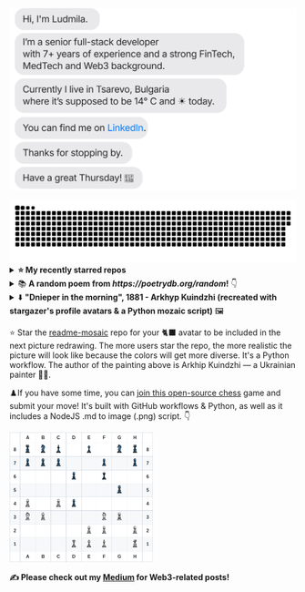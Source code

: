 [![](https://raw.githubusercontent.com/milaabl/milaabl/main/chat.svg)](https://www.linkedin.com/in/ludmila-a-dev/)

<!-- https://github.com/milaabl/milaabl/assets/86361434/c35b0e6f-acf0-435e-920d-b90faa4788ad -->

<img alt="Snake eating my contributions for breakfast🧉" src="https://raw.githubusercontent.com/milaabl/milaabl-readme/preview/github-contribution-grid-snake.svg" />

<details>
<summary>
  <strong>⭐ My recently starred repos </strong>
</summary>
  
<!-- Starred repos start -->
| Name | Url | Stars | Description |
| --- | --- |  --- |  --- |
| CloverGit/CloverGit|https://github.com/CloverGit/CloverGit|4||
| TatevKaren/TatevKaren-data-science-portfolio|https://github.com/TatevKaren/TatevKaren-data-science-portfolio|50|Data Science Portfolio of Tatev Karen Aslanyan including Case Studies and Research Projects that I have completed that solve business problems or introduce new products. Case Study papers, codes, and additional resources are all included.|
| PiotrRut/elonmusk-twitter-notifier|https://github.com/PiotrRut/elonmusk-twitter-notifier|59|AI driven e-mail notifier for tweets mentioning stock from Elon Musk 📈|
| Vendicated/Vencord|https://github.com/Vendicated/Vencord|5373|The cutest Discord client mod|
| yeoman/yo|https://github.com/yeoman/yo|3746|CLI tool for running Yeoman generators|
| matter-labs/zksync-era|https://github.com/matter-labs/zksync-era|1249|zkSync era|
| 0age/create2crunch|https://github.com/0age/create2crunch|385|A Rust program for finding salts that create gas-efficient Ethereum addresses via CREATE2.|
| joshstevens19/ethereum-multicall|https://github.com/joshstevens19/ethereum-multicall|313|Ability to call many ethereum constant function calls in 1 JSONRPC request|
| threshold-network/token-dashboard|https://github.com/threshold-network/token-dashboard|21||
| LimeChain/mongoose-immutable-plugin|https://github.com/LimeChain/mongoose-immutable-plugin|2|Mongoose plugin guarding fields from modifications|
| ankitects/anki|https://github.com/ankitects/anki|16053|Anki's shared backend and web components, and the Qt frontend|
| lightningnetwork/lnd|https://github.com/lightningnetwork/lnd|7303|Lightning Network Daemon ⚡️|
| CoNarrative/mongo-immutable|https://github.com/CoNarrative/mongo-immutable|10|Immutable MongoDB.|
| lightningdevkit/rust-lightning|https://github.com/lightningdevkit/rust-lightning|1038|A highly modular Bitcoin Lightning library written in Rust. It's rust-lightning, not Rusty's Lightning!|
| node-lightning/node-lightning|https://github.com/node-lightning/node-lightning|127|Bitcoin Lighting Network implemented in Node.js|
| OpenZeppelin/openzeppelin-contracts-upgradeable|https://github.com/OpenZeppelin/openzeppelin-contracts-upgradeable|909|Upgradeable variant of OpenZeppelin Contracts, meant for use in upgradeable contracts. |
| dapphub/ds-test|https://github.com/dapphub/ds-test|194|Assertions, equality checks and other test helpers|
| hbarcelos/forge-multi-version|https://github.com/hbarcelos/forge-multi-version|23|Using forge with multiple solc versions|
| threshold-network/merkle-distribution|https://github.com/threshold-network/merkle-distribution|1|Threshold Network rewards generation and distribution|
| nucypher/nucypher-contracts|https://github.com/nucypher/nucypher-contracts|14|Ethereum contracts supporting TACo applications on the Threshold Network.|
| keep-network/tbtc-v2|https://github.com/keep-network/tbtc-v2|40|Trustlessly tokenized Bitcoin on Ethereum, version 2|
| TotallyMaliciousCryptoBro/TotallyMaliciousCryptoBro|https://github.com/TotallyMaliciousCryptoBro/TotallyMaliciousCryptoBro|4||
| ethereum/EIPs|https://github.com/ethereum/EIPs|12222|The Ethereum Improvement Proposal repository|
| pcaversaccio/reentrancy-attacks|https://github.com/pcaversaccio/reentrancy-attacks|1086|A chronological and (hopefully) complete list of reentrancy attacks to date.|
| StableLib/stablelib|https://github.com/StableLib/stablelib|148|A stable library of useful TypeScript/JavaScript code|
| snappyjs/node-request-queue|https://github.com/snappyjs/node-request-queue|8|A utility to queue up a number requests to be executed in parallel batches with possible waitTime between them.|
| TP-Lab/tp-js-sdk|https://github.com/TP-Lab/tp-js-sdk|184|TokenPocket JS API for Dapp of ETH, IOST, TRON, COSMOS, SOLANA, EOS etc. (mobile only)|
| petr-hejda/solidity-merkle-airdrop|https://github.com/petr-hejda/solidity-merkle-airdrop|3|Example implementation of ERC20 token airdrop using merkle tree|
| MetaMask/KeyringController|https://github.com/MetaMask/KeyringController|215|A module for managing groups of Ethereum accounts and using them.|
| appwrite/appwrite|https://github.com/appwrite/appwrite|38617|Build like a team of hundreds_|

<!-- Starred repos end -->

</details>

<details>
  <summary>📚 <strong>A random poem from <em>https://poetrydb.org/random</em>!</strong> 👇 </summary>

<!-- Start poem -->
# 💮 The Princess (part 7) by *Lord Alfred Tennyson*

<p>
    So was their sanctuary violated,<br/>So their fair college turned to hospital;<br/>At first with all confusion: by and by<br/>Sweet order lived again with other laws:<br/>A kindlier influence reigned; and everywhere<br/>Low voices with the ministering hand<br/>Hung round the sick: the maidens came, they talked,<br/>They sang, they read: till she not fair began<br/>To gather light, and she that was, became<br/>Her former beauty treble; and to and fro<br/>With books, with flowers, with Angel offices,<br/>Like creatures native unto gracious act,<br/>And in their own clear element, they moved.<br/><br/>But sadness on the soul of Ida fell,<br/>And hatred of her weakness, blent with shame.<br/>Old studies failed; seldom she spoke: but oft<br/>Clomb to the roofs, and gazed alone for hours<br/>On that disastrous leaguer, swarms of men<br/>Darkening her female field: void was her use,<br/>And she as one that climbs a peak to gaze<br/>O'er land and main, and sees a great black cloud<br/>Drag inward from the deeps, a wall of night,<br/>Blot out the slope of sea from verge to shore,<br/>And suck the blinding splendour from the sand,<br/>And quenching lake by lake and tarn by tarn<br/>Expunge the world: so fared she gazing there;<br/>So blackened all her world in secret, blank<br/>And waste it seemed and vain; till down she came,<br/>And found fair peace once more among the sick.<br/><br/>And twilight dawned; and morn by morn the lark<br/>Shot up and shrilled in flickering gyres, but I<br/>Lay silent in the muffled cage of life:<br/>And twilight gloomed; and broader-grown the bowers<br/>Drew the great night into themselves, and Heaven,<br/>Star after Star, arose and fell; but I,<br/>Deeper than those weird doubts could reach me, lay<br/>Quite sundered from the moving Universe,<br/>Nor knew what eye was on me, nor the hand<br/>That nursed me, more than infants in their sleep.<br/><br/>But Psyche tended Florian: with her oft,<br/>Melissa came; for Blanche had gone, but left<br/>Her child among us, willing she should keep<br/>Court-favour: here and there the small bright head,<br/>A light of healing, glanced about the couch,<br/>Or through the parted silks the tender face<br/>Peeped, shining in upon the wounded man<br/>With blush and smile, a medicine in themselves<br/>To wile the length from languorous hours, and draw<br/>The sting from pain; nor seemed it strange that soon<br/>He rose up whole, and those fair charities<br/>Joined at her side; nor stranger seemed that hears<br/>So gentle, so employed, should close in love,<br/>Than when two dewdrops on the petals shake<br/>To the same sweet air, and tremble deeper down,<br/>And slip at once all-fragrant into one.<br/><br/>Less prosperously the second suit obtained<br/>At first with Psyche. Not though Blanche had sworn<br/>That after that dark night among the fields<br/>She needs must wed him for her own good name;<br/>Not though he built upon the babe restored;<br/>Nor though she liked him, yielded she, but feared<br/>To incense the Head once more; till on a day<br/>When Cyril pleaded, Ida came behind<br/>Seen but of Psyche: on her foot she hung<br/>A moment, and she heard, at which her face<br/>A little flushed, and she past on; but each<br/>Assumed from thence a half-consent involved<br/>In stillness, plighted troth, and were at peace.<br/><br/>Nor only these: Love in the sacred halls<br/>Held carnival at will, and flying struck<br/>With showers of random sweet on maid and man.<br/>Nor did her father cease to press my claim,<br/>Nor did mine own, now reconciled; nor yet<br/>Did those twin-brothers, risen again and whole;<br/>Nor Arac, satiate with his victory.<br/><br/>But I lay still, and with me oft she sat:<br/>Then came a change; for sometimes I would catch<br/>Her hand in wild delirium, gripe it hard,<br/>And fling it like a viper off, and shriek<br/>'You are not Ida;' clasp it once again,<br/>And call her Ida, though I knew her not,<br/>And call her sweet, as if in irony,<br/>And call her hard and cold which seemed a truth:<br/>And still she feared that I should lose my mind,<br/>And often she believed that I should die:<br/>Till out of long frustration of her care,<br/>And pensive tendance in the all-weary noons,<br/>And watches in the dead, the dark, when clocks<br/>Throbbed thunder through the palace floors, or called<br/>On flying Time from all their silver tongues--<br/>And out of memories of her kindlier days,<br/>And sidelong glances at my father's grief,<br/>And at the happy lovers heart in heart--<br/>And out of hauntings of my spoken love,<br/>And lonely listenings to my muttered dream,<br/>And often feeling of the helpless hands,<br/>And wordless broodings on the wasted cheek--<br/>From all a closer interest flourished up,<br/>Tenderness touch by touch, and last, to these,<br/>Love, like an Alpine harebell hung with tears<br/>By some cold morning glacier; frail at first<br/>And feeble, all unconscious of itself,<br/>But such as gathered colour day by day.<br/><br/>Last I woke sane, but well-nigh close to death<br/>For weakness: it was evening: silent light<br/>Slept on the painted walls, wherein were wrought<br/>Two grand designs; for on one side arose<br/>The women up in wild revolt, and stormed<br/>At the Oppian Law. Titanic shapes, they crammed<br/>The forum, and half-crushed among the rest<br/>A dwarf-like Cato cowered. On the other side<br/>Hortensia spoke against the tax; behind,<br/>A train of dames: by axe and eagle sat,<br/>With all their foreheads drawn in Roman scowls,<br/>And half the wolf's-milk curdled in their veins,<br/>The fierce triumvirs; and before them paused<br/>Hortensia pleading: angry was her face.<br/><br/>I saw the forms: I knew not where I was:<br/>They did but look like hollow shows; nor more<br/>Sweet Ida: palm to palm she sat: the dew<br/>Dwelt in her eyes, and softer all her shape<br/>And rounder seemed: I moved: I sighed: a touch<br/>Came round my wrist, and tears upon my hand:<br/>Then all for languor and self-pity ran<br/>Mine down my face, and with what life I had,<br/>And like a flower that cannot all unfold,<br/>So drenched it is with tempest, to the sun,<br/>Yet, as it may, turns toward him, I on her<br/>Fixt my faint eyes, and uttered whisperingly:<br/><br/>'If you be, what I think you, some sweet dream,<br/>I would but ask you to fulfil yourself:<br/>But if you be that Ida whom I knew,<br/>I ask you nothing: only, if a dream,<br/>Sweet dream, be perfect. I shall die tonight.<br/>Stoop down and seem to kiss me ere I die.'<br/><br/>I could no more, but lay like one in trance,<br/>That hears his burial talked of by his friends,<br/>And cannot speak, nor move, nor make one sign,<br/>But lies and dreads his doom. She turned; she paused;<br/>She stooped; and out of languor leapt a cry;<br/>Leapt fiery Passion from the brinks of death;<br/>And I believed that in the living world<br/>My spirit closed with Ida's at the lips;<br/>Till back I fell, and from mine arms she rose<br/>Glowing all over noble shame; and all<br/>Her falser self slipt from her like a robe,<br/>And left her woman, lovelier in her mood<br/>Than in her mould that other, when she came<br/>From barren deeps to conquer all with love;<br/>And down the streaming crystal dropt; and she<br/>Far-fleeted by the purple island-sides,<br/>Naked, a double light in air and wave,<br/>To meet her Graces, where they decked her out<br/>For worship without end; nor end of mine,<br/>Stateliest, for thee! but mute she glided forth,<br/>Nor glanced behind her, and I sank and slept,<br/>Filled through and through with Love, a happy sleep.<br/><br/>Deep in the night I woke: she, near me, held<br/>A volume of the Poets of her land:<br/>There to herself, all in low tones, she read.<br/><br/><br/>'Now sleeps the crimson petal, now the white;<br/>Nor waves the cypress in the palace walk;<br/>Nor winks the gold fin in the porphyry font:<br/>The fire-fly wakens: wake thou with me.<br/><br/>Now droops the milkwhite peacock like a ghost,<br/>And like a ghost she glimmers on to me.<br/><br/>Now lies the Earth all Danaë to the stars,<br/>And all thy heart lies open unto me.<br/><br/>Now lies the silent meteor on, and leaves<br/>A shining furrow, as thy thoughts in me.<br/><br/>Now folds the lily all her sweetness up,<br/>And slips into the bosom of the lake:<br/>So fold thyself, my dearest, thou, and slip<br/>Into my bosom and be lost in me.'<br/><br/><br/>I heard her turn the page; she found a small<br/>Sweet Idyl, and once more, as low, she read:<br/><br/><br/>'Come down, O maid, from yonder mountain height:<br/>What pleasure lives in height (the shepherd sang)<br/>In height and cold, the splendour of the hills?<br/>But cease to move so near the Heavens, and cease<br/>To glide a sunbeam by the blasted Pine,<br/>To sit a star upon the sparkling spire;<br/>And come, for love is of the valley, come,<br/>For love is of the valley, come thou down<br/>And find him; by the happy threshold, he,<br/>Or hand in hand with Plenty in the maize,<br/>Or red with spirted purple of the vats,<br/>Or foxlike in the vine; nor cares to walk<br/>With Death and Morning on the silver horns,<br/>Nor wilt thou snare him in the white ravine,<br/>Nor find him dropt upon the firths of ice,<br/>That huddling slant in furrow-cloven falls<br/>To roll the torrent out of dusky doors:<br/>But follow; let the torrent dance thee down<br/>To find him in the valley; let the wild<br/>Lean-headed Eagles yelp alone, and leave<br/>The monstrous ledges there to slope, and spill<br/>Their thousand wreaths of dangling water-smoke,<br/>That like a broken purpose waste in air:<br/>So waste not thou; but come; for all the vales<br/>Await thee; azure pillars of the hearth<br/>Arise to thee; the children call, and I<br/>Thy shepherd pipe, and sweet is every sound,<br/>Sweeter thy voice, but every sound is sweet;<br/>Myriads of rivulets hurrying through the lawn,<br/>The moan of doves in immemorial elms,<br/>And murmuring of innumerable bees.'<br/><br/><br/>So she low-toned; while with shut eyes I lay<br/>Listening; then looked. Pale was the perfect face;<br/>The bosom with long sighs laboured; and meek<br/>Seemed the full lips, and mild the luminous eyes,<br/>And the voice trembled and the hand. She said<br/>Brokenly, that she knew it, she had failed<br/>In sweet humility; had failed in all;<br/>That all her labour was but as a block<br/>Left in the quarry; but she still were loth,<br/>She still were loth to yield herself to one<br/>That wholly scorned to help their equal rights<br/>Against the sons of men, and barbarous laws.<br/>She prayed me not to judge their cause from her<br/>That wronged it, sought far less for truth than power<br/>In knowledge: something wild within her breast,<br/>A greater than all knowledge, beat her down.<br/>And she had nursed me there from week to week:<br/>Much had she learnt in little time. In part<br/>It was ill counsel had misled the girl<br/>To vex true hearts: yet was she but a girl--<br/>'Ah fool, and made myself a Queen of farce!<br/>When comes another such? never, I think,<br/>Till the Sun drop, dead, from the signs.'<br/>Her voice<br/>choked, and her forehead sank upon her hands,<br/>And her great heart through all the faultful Past<br/>Went sorrowing in a pause I dared not break;<br/>Till notice of a change in the dark world<br/>Was lispt about the acacias, and a bird,<br/>That early woke to feed her little ones,<br/>Sent from a dewy breast a cry for light:<br/>She moved, and at her feet the volume fell.<br/><br/>'Blame not thyself too much,' I said, 'nor blame<br/>Too much the sons of men and barbarous laws;<br/>These were the rough ways of the world till now.<br/>Henceforth thou hast a helper, me, that know<br/>The woman's cause is man's: they rise or sink<br/>Together, dwarfed or godlike, bond or free:<br/>For she that out of Lethe scales with man<br/>The shining steps of Nature, shares with man<br/>His nights, his days, moves with him to one goal,<br/>Stays all the fair young planet in her hands--<br/>If she be small, slight-natured, miserable,<br/>How shall men grow? but work no more alone!<br/>Our place is much: as far as in us lies<br/>We two will serve them both in aiding her--<br/>Will clear away the parasitic forms<br/>That seem to keep her up but drag her down--<br/>Will leave her space to burgeon out of all<br/>Within her--let her make herself her own<br/>To give or keep, to live and learn and be<br/>All that not harms distinctive womanhood.<br/>For woman is not undevelopt man,<br/>But diverse: could we make her as the man,<br/>Sweet Love were slain: his dearest bond is this,<br/>Not like to like, but like in difference.<br/>Yet in the long years liker must they grow;<br/>The man be more of woman, she of man;<br/>He gain in sweetness and in moral height,<br/>Nor lose the wrestling thews that throw the world;<br/>She mental breadth, nor fail in childward care,<br/>Nor lose the childlike in the larger mind;<br/>Till at the last she set herself to man,<br/>Like perfect music unto noble words;<br/>And so these twain, upon the skirts of Time,<br/>Sit side by side, full-summed in all their powers,<br/>Dispensing harvest, sowing the To-be,<br/>Self-reverent each and reverencing each,<br/>Distinct in individualities,<br/>But like each other even as those who love.<br/>Then comes the statelier Eden back to men:<br/>Then reign the world's great bridals, chaste and calm:<br/>Then springs the crowning race of humankind.<br/>May these things be!'<br/>Sighing she spoke 'I fear<br/>They will not.'<br/>'Dear, but let us type them now<br/>In our own lives, and this proud watchword rest<br/>Of equal; seeing either sex alone<br/>Is half itself, and in true marriage lies<br/>Nor equal, nor unequal: each fulfils<br/>Defect in each, and always thought in thought,<br/>Purpose in purpose, will in will, they grow,<br/>The single pure and perfect animal,<br/>The two-celled heart beating, with one full stroke,<br/>Life.'<br/>And again sighing she spoke: 'A dream<br/>That once was mind! what woman taught you this?'<br/><br/>'Alone,' I said, 'from earlier than I know,<br/>Immersed in rich foreshadowings of the world,<br/>I loved the woman: he, that doth not, lives<br/>A drowning life, besotted in sweet self,<br/>Or pines in sad experience worse than death,<br/>Or keeps his winged affections clipt with crime:<br/>Yet was there one through whom I loved her, one<br/>Not learnèd, save in gracious household ways,<br/>Not perfect, nay, but full of tender wants,<br/>No Angel, but a dearer being, all dipt<br/>In Angel instincts, breathing Paradise,<br/>Interpreter between the Gods and men,<br/>Who looked all native to her place, and yet<br/>On tiptoe seemed to touch upon a sphere<br/>Too gross to tread, and all male minds perforce<br/>Swayed to her from their orbits as they moved,<br/>And girdled her with music. Happy he<br/>With such a mother! faith in womankind<br/>Beats with his blood, and trust in all things high<br/>Comes easy to him, and though he trip and fall<br/>He shall not blind his soul with clay.'<br/>'But I,'<br/>Said Ida, tremulously, 'so all unlike--<br/>It seems you love to cheat yourself with words:<br/>This mother is your model. I have heard<br/>of your strange doubts: they well might be: I seem<br/>A mockery to my own self. Never, Prince;<br/>You cannot love me.'<br/>'Nay but thee' I said<br/>'From yearlong poring on thy pictured eyes,<br/>Ere seen I loved, and loved thee seen, and saw<br/>Thee woman through the crust of iron moods<br/>That masked thee from men's reverence up, and forced<br/>Sweet love on pranks of saucy boyhood: now,<br/>Given back to life, to life indeed, through thee,<br/>Indeed I love: the new day comes, the light<br/>Dearer for night, as dearer thou for faults<br/>Lived over: lift thine eyes; my doubts are dead,<br/>My haunting sense of hollow shows: the change,<br/>This truthful change in thee has killed it. Dear,<br/>Look up, and let thy nature strike on mine,<br/>Like yonder morning on the blind half-world;<br/>Approach and fear not; breathe upon my brows;<br/>In that fine air I tremble, all the past<br/>Melts mist-like into this bright hour, and this<br/>Is morn to more, and all the rich to-come<br/>Reels, as the golden Autumn woodland reels<br/>Athwart the smoke of burning weeds. Forgive me,<br/>I waste my heart in signs: let be. My bride,<br/>My wife, my life. O we will walk this world,<br/>Yoked in all exercise of noble end,<br/>And so through those dark gates across the wild<br/>That no man knows. Indeed I love thee: come,<br/>Yield thyself up: my hopes and thine are one:<br/>Accomplish thou my manhood and thyself;<br/>Lay thy sweet hands in mine and trust to me.'
</p>

***
<!-- End poem -->
</details>

<details>
<summary>
  ⬇️ <strong>"Dnieper in the morning", 1881 - Arkhyp Kuindzhi (recreated with stargazer's profile avatars & a Python mozaic script)</strong> 🖼️
</summary>

<img width="49%" src="https://raw.githubusercontent.com/milaabl/readme-mosaic/main/data/input.jpg" alt="Original picture"/>
<img width="49%" src="https://raw.githubusercontent.com/milaabl/readme-mosaic/main/data/output.jpg" alt="Output picture"/>
<img width="70%" src="https://raw.githubusercontent.com/milaabl/readme-mosaic/main/data/output.gif" alt="Output GIF"/>
</details>

⭐ Star the [readme-mosaic](https://github.com/milaabl/readme-mosaic) repo for your 🐈‍⬛ avatar to be included in the next picture redrawing. The more users star the repo, the more realistic the picture will look like because the colors will get more diverse. It's a Python workflow. The author of the painting above is Arkhip Kuindzhi — a Ukrainian painter 💙💛.

♟️If you have some time, you can [join this open-source chess](https://github.com/milaabl/readme-chess) game and submit your move! It's built with GitHub workflows & Python, as well as it includes a NodeJS .md to image (.png) script. 👇

<a href="https://github.com/milaabl/readme-chess/blob/master/README.md"><img src="https://raw.githubusercontent.com/milaabl/readme-chess/master/chess.png" alt="README chess dynamic game preview" width="50%" /></a>

<strong>✍️ Please check out my <a href="https://medium.com/@milaabl2405">Medium</a> for Web3-related posts!</strong>
